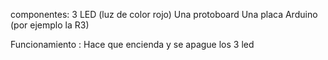 componentes: 
3 LED (luz de color rojo)
Una protoboard 
Una placa Arduino (por ejemplo la R3)

Funcionamiento :
Hace que encienda y se apague los 3 led